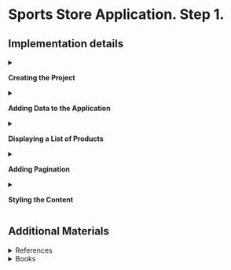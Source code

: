 #  Sports Store Application. Step 1.

## Implementation details

<details><summary>

 **Creating the Project**

</summary>    
    
- Clone the remote repository from GitLab to your local drive and go to the cloned repository.

```
$ git clone https://gitlab.com/UserName/sports-store-application.git

$ cd C:/RepositoryPathInFileSystem/sports-store-application

```
- Switch to the `sports-store-application-1` branch.

```
$ git checkout sports-store-application-1

```

- Create a new solution `SportsStore` in the directory of the cloned repository.

```
$ dotnet new sln --name SportsStore

```
- Create `SportsStore` ASP.NET Core MVC Application in the directory of the cloned repository.

```
$ dotnet new web --no-https --name SportsStore

```
- Add the `SportsStore` project to the `SportsStore` solution.

```
$ dotnet sln add SportsStore/SportsStore.csproj

```
- Add StyleCop.Analyzers package to the SportsStore/SportsStore.csproj.

```
$ dotnet add package StyleCop.Analyzers

```
- Change the project file SportsStore/SportsStore.csproj by adding settings `code-analysis.ruleset` for StyleCop to it.

```
. . .
<PropertyGroup>
  <TargetFramework>net6.0</TargetFramework>
  <Nullable>enable</Nullable>
  <ImplicitUsings>enable</ImplicitUsings>	
  <CodeAnalysisRuleSet>..\code-analysis.ruleset</CodeAnalysisRuleSet>
</PropertyGroup>>
. . .
```
- Enable the built-in .NET 6 code analyzer settings and add additional settings:

```
<Project Sdk="Microsoft.NET.Sdk.Web">
    <PropertyGroup>
        <TargetFramework>net6.0</TargetFramework>
        <ImplicitUsings>enable</ImplicitUsings>
        <Nullable>enable</Nullable>
        <EnableNETAnalyzers>true</EnableNETAnalyzers>
        <AnalysisMode>AllEnabledByDefault</AnalysisMode>
        <CodeAnalysisTreatWarningsAsErrors>false</CodeAnalysisTreatWarningsAsErrors>
        <CodeAnalysisRuleSet>..\code-analysis.ruleset</CodeAnalysisRuleSet>
        <GenerateDocumentationFile>false</GenerateDocumentationFile>
        <NoWarn>SA1600,CS1591,SA1200,SA1633,SA1000</NoWarn>
        <CodeAnalysisTreatWarningsAsErrors>false</CodeAnalysisTreatWarningsAsErrors>
    </PropertyGroup>>

. . .
</Project>
```

- If you are using Visual Studio, click the "Open a project or solution" button on the splash screen or select `File` > `Open` > `Project/Solution`. Select the `SportsStore.sln` file in the `SportsStore` folder and click the Open button to open the project.

- To configure the HTTP port that ASP.NET Core will use to listen for HTTP requests, make the changes shown to the launchSettings.json file in the SportsStore/Properties folder as shown below:

```
{
  "iisSettings": {
    "windowsAuthentication": false,
    "anonymousAuthentication": true,
    "iisExpress": {
      "applicationUrl": "http://localhost:5000",
      "sslPort": 0
    }
  },
  "profiles": {
    "SportsStore": {
      "commandName": "Project",
      "dotnetRunMessages": true,
      "launchBrowser": true,
      "applicationUrl": "http://localhost:5000",
      "environmentVariables": {
        "ASPNETCORE_ENVIRONMENT": "Development"
      }
    },
    "IIS Express": {
      "commandName": "IISExpress",
      "launchBrowser": true,
      "environmentVariables": {
        "ASPNETCORE_ENVIRONMENT": "Development"
      }
    }
  }
}
```
- Create folders that will contain the application’s components. Right-click the SportsStore item in the Visual Studio Solution Explorer and select `Add` > `New` > `Folder` to create the set of folders described in this table:

| Folder Name | Description |
| ------ | ------ |
| Models | This folder will contain the data model and the classes that provide access to the data in the application’s database |
| Controllers | This folder will contain the controller classes that handle HTTP requests. |
| Views | This folder will contain all the Razor files, grouped into separate subfolders. |
| Views/Home | This folder will contain Razor files that are specific to the Home controller. |
| Views/Shared | This folder will contain Razor files that are common to all controllers.|

- To prepare application services and the request pipeline, change the  Program.cs file as shown below: 

```
var builder = WebApplication.CreateBuilder(args);

builder.Services.AddControllersWithViews();

var app = builder.Build();

app.UseStaticFiles();

app.MapDefaultControllerRoute();

app.Run();

```
- Add the `_Layout.cshtml` Razor layout file to the Views/Shared folder. You can use the layout generated by default or this markup:
```
<!DOCTYPE html> 
<html> 
<head> 
    <meta name="viewport" content="width=device-width" /> 
    <title>SportsStore</title> 
</head> 
<body> 
    <div> 
        @RenderBody() 
    </div> 
</body> 
</html>
``` 
- To configure the Razor view engine, add the `_ViewImports.cshtml` file in the `SportsStore/Views` folder adding a layout.
```
@using SportsStore.Models
@addTagHelper *, Microsoft.AspNetCore.Mvc.TagHelpers
```
- Add a Razor View Start file named `_ViewStart.cshtml` to the SportsStore/Views folder with the content shown below.
```
@{
    Layout = "_Layout";
} 
```
- If it was not generated by a template, add the `HomeController` class in the `HomeController.cs` file to the `SportsStore/Controllers` folder.
```
using Microsoft.AspNetCore.Mvc;

namespace SportsStore.Controllers
{
    public class HomeController : Controller
    {
        public IActionResult Index() => View();
    }
}

```
- Add the `Index.cshtml` file to the `SportsStore/Views/Home` folder if it does not exist.

```
<h4>Welcome to Sports Store!</h4>

```
- Add the `Product` class in the `Product.cs` file to the `SportsStore/Models` folder. Import the required dependencies. 
```
using System.ComponentModel.DataAnnotations.Schema;

namespace SportsStore.Models
{
    public class Product
    {
        public long ProductId { get; set; }

        public string Name { get; set; } = string.Empty;

        public string Description { get; set; } = string.Empty;

        [Column(TypeName = "decimal(8, 2)")]

        public decimal Price { get; set; }

        public string Category { get; set; } = string.Empty;
    }
}

```
- Build project, run application and request http://localhost:5000.

```
$ dotnet build
$ dotnet run

```

![](Images/1.1.png)


- Than add and view changes and than commit.

```
$ git status
$ git add .
$ git diff --staged
$ git commit -m "Add initial version of SportsStore App."
```

</details> 

<details>
<summary>

**Adding Data to the Application**

</summary>   

- Add the Entity Framework Core Packages to the SportsStore Project. 

```
$ dotnet add package Microsoft.EntityFrameworkCore.Design --version 6.0.0
$ dotnet add package Microsoft.EntityFrameworkCore.SqlServer --version 6.0.0

(Optional) 
$ dotnet tool uninstall --global dotnet-ef
$ dotnet tool install --global dotnet-ef --version 6.0.7
```

- To define the connection string, add the configuration setting in the `appsettings.json` file in the `SportsStore` folder:

```
{
    "Logging": {
        "LogLevel": {
        "Default": "Information",
        "Microsoft": "Warning",
        "Microsoft.Hosting.Lifetime": "Information"
        }
    },
    "AllowedHosts": "*",
    "ConnectionStrings": {
    "SportsStoreConnection": "Server=(localdb)\\MSSQLLocalDB;Database=SportsStore;MultipleActiveResultSets=true"
    }
}
```
- Add the `StoreDbContext` context class in the `StoreDbContext.cs` file to the `SportsStore/Models` folder.

```
using Microsoft.EntityFrameworkCore;

public class StoreDbContext: DbContext 
{
    public StoreDbContext(DbContextOptions<StoreDbContext> options)
        : base(options) { }

    public DbSet<Product> Products => Set<Product>();
}
```
- To configure Entity Framework Core, add the following code to the `Program` file: 

```
using Microsoft.EntityFrameworkCore;
using SportsStore.Models;

var builder = WebApplication.CreateBuilder(args);

builder.Services.AddControllersWithViews();

builder.Services.AddDbContext<StoreDbContext>(opts => {
    opts.UseSqlServer(
        builder.Configuration["ConnectionStrings:SportsStoreConnection"]);
});

var app = builder.Build();

app.UseStaticFiles();

app.MapDefaultControllerRoute();

app.Run();
```

- Create the `IStoreRepository` interface in the `SportsStore/Models/Repository` folder.

```
namespace SportsStore.Models.Repository
{
    public interface IStoreRepository
    {
        IQueryable<Product> Products { get; }
    }
}

```

- Create the `EFStoreRepository` class in the `SportsStore/Models/Repository` folder

```
namespace SportsStore.Models.Repository
{
    public class EFStoreRepository : IStoreRepository
    {
        private StoreDbContext context;

        public EFStoreRepository(StoreDbContext ctx)
        {
            this.context = ctx;
        }

        public IQueryable<Product> Products => this.context.Products;
    }
}

```

- Add `RepositoryService` to the Program.cs file shown below: 

```
using Microsoft.EntityFrameworkCore;
using SportsStore.Models;
...

builder.Services.AddDbContext<StoreDbContext>(opts => {
    opts.UseSqlServer(
        builder.Configuration["ConnectionStrings:SportsStoreConnection"]);
});

builder.Services.AddScoped<IStoreRepository, EFStoreRepository>(); 

...

app.Run();
```

- Add a database migration.

```
$ dotnet ef migrations add Initial

```

- To populate the database and provide some sample data, add a class file called `SeedData.cs` to the `Models/Data` folder.

```
using Microsoft.EntityFrameworkCore;

namespace SportsStore.Models
{
    public static class SeedData
    {
        public static void EnsurePopulated(IApplicationBuilder app)
        {
            StoreDbContext context = app.ApplicationServices
                        .CreateScope().ServiceProvider.GetRequiredService<StoreDbContext>();

            if (context.Database.GetPendingMigrations().Any())
            {
                context.Database.Migrate();
            }

            if (!context.Products.Any())
            {
                context.Products.AddRange(
                    new Product
                    {
                        Name = "Kayak",
                        Description = "A boat for one person",
                        Category = "Watersports",
                        Price = 275,
                    },
                    new Product
                    {
                        Name = "Lifejacket",
                        Description = "Protective and fashionable",
                        Category = "Watersports",
                        Price = 48.95m,
                    },
                    new Product
                    {
                        Name = "Soccer Ball",
                        Description = "FIFA-approved size and weight",
                        Category = "Soccer",
                        Price = 19.50m,
                    },
                    new Product
                    {
                        Name = "Corner Flags",
                        Description = "Give your playing field a professional touch",
                        Category = "Soccer",
                        Price = 34.95m,
                    },
                    new Product
                    {
                        Name = "Stadium",
                        Description = "Flat-packed 35,000-seat stadium",
                        Category = "Soccer",
                        Price = 79500,
                    },
                    new Product
                    {
                        Name = "Thinking Cap",
                        Description = "Improve brain efficiency by 75%",
                        Category = "Chess",
                        Price = 16,
                    },
                    new Product
                    {
                        Name = "Unsteady Chair",
                        Description = "Secretly give your opponent a disadvantage",
                        Category = "Chess",
                        Price = 29.95m,
                    },
                    new Product
                    {
                        Name = "Human Chess Board",
                        Description = "A fun game for the family",
                        Category = "Chess",
                        Price = 75,
                    },
                    new Product
                    {
                        Name = "Bling-Bling King",
                        Description = "Gold-plated, diamond-studded King",
                        Category = "Chess",
                        Price = 1200,
                    }
                );

                context.SaveChanges();
            }
        }
    }
}

```

- To seed the database when the application starts, add a call to the `EnsurePopulated` method from the `Progrem` file.

```
using Microsoft.EntityFrameworkCore;
using SportsStore.Models;
...

var builder = WebApplication.CreateBuilder(args);

...

SeedData.EnsurePopulated(app);

app.Run();

```

*_If you need to reset the database, then run this command in the SportsStore folder:_

```
$ dotnet ef database drop --force --context StoreDbContext

```
- Build project, add and view changes and than commit.

```
$ dotnet build
$ git status
$ git add *.cs *.json *.proj
$ git diff --staged
$ git commit -m "Add data to application."

```

</details> 

<details>
<summary>

**Displaying a List of Products**

</summary>   

- Change the `HomeController` class according to following code.

```
using Microsoft.AspNetCore.Mvc;
using SportsStore.Models.Repository;

namespace SportsStore.Controllers
{
    public class HomeController : Controller
    {
        private readonly IStoreRepository repository;

        public HomeController(IStoreRepository repository)
        {
            this.repository = repository ?? throw new ArgumentNullException(nameof(repository));
        }

        public IActionResult Index() => View(repository.Products);
    }
}
```
- Update `Index.cshtml` file in the `SportsStore/Views/Home` folder.

```
@model IQueryable<Product>

@foreach (var p in Model ?? Enumerable.Empty<Product>()) 
{
    <div>
        <h3>@p.Name</h3>
        @p.Description
        <h4>@p.Price.ToString("c")</h4>
    </div>
}
```

- Build the solution. Restart ASP.NET Core and request http://localhost:5000

![](Images/1.2.png)

- Add and view changes and than commit.

```
$ dotnet build
$ dotnet run
$ git status
$ git add *.cs *.cshtml
$ git diff --staged
$ git commit -m "Add displaying a list of products."
```

</details> 

<details>
<summary>

**Adding Pagination**

</summary>  

- To add pagination, change the `Controller` class by adding following code.
```
...
private const int PageSize = 4; 
...
public ViewResult Index(int productPage = 1)
    => this.View(this.repository.Products
      .OrderBy(p => p.ProductId)
      .Skip((productPage - 1) * PageSize)
      .Take(PageSize));
...
```

- Restart application and request http://localhost:5000. To view another page, append query string parameters to the end of the URL like this http://localhost:5000/?productPage=2

![](Images/1.3.png)

- Create the `PagingInfo` class in the `SportsStore/Models/ViewModels` folder.

```
namespace SportsStore.Models.VewModels
{
    public class PagingInfo
    {
        public int TotalItems { get; set; }

        public int ItemsPerPage { get; set; }

        public int CurrentPage { get; set; }

        public int TotalPages => (int)Math.Ceiling((decimal)TotalItems / ItemsPerPage);
    }
}
```

- Create the `Infrastructure` folder in the project.

- Create the `PageLinkTagHelper` tag helper class in the `SportsStore/Infrastructure` folder.

```
using Microsoft.AspNetCore.Mvc;
using Microsoft.AspNetCore.Mvc.Rendering;
using Microsoft.AspNetCore.Mvc.Routing;
using Microsoft.AspNetCore.Mvc.ViewFeatures;
using Microsoft.AspNetCore.Razor.TagHelpers;
using SportsStore.Models.ViewModels;

namespace SportsStore.Infrastructure
{
    [HtmlTargetElement("div", Attributes = "page-model")]
    public class PageLinkTagHelper : TagHelper
    {
        private IUrlHelperFactory urlHelperFactory;

        public PageLinkTagHelper(IUrlHelperFactory helperFactory)
        {
            urlHelperFactory = helperFactory;
        }

        [ViewContext]
        [HtmlAttributeNotBound]
        public ViewContext? ViewContext { get; set; }
        
        public PagingInfo? PageModel { get; set; }
        
        public string? PageAction { get; set; }

        public override void Process(TagHelperContext context, TagHelperOutput output)
        {
            if (ViewContext != null && PageModel != null)
            {
                IUrlHelper urlHelper = urlHelperFactory.GetUrlHelper(ViewContext);
                TagBuilder result = new TagBuilder("div");
                for (int i = 1; i <= PageModel.TotalPages; i++)
                {
                    TagBuilder tag = new TagBuilder("a");
                    tag.Attributes["href"] = urlHelper.Action(PageAction,
                        new { productPage = i });
                    tag.InnerHtml.Append(i.ToString());
                    result.InnerHtml.AppendHtml(tag);
                }

                output.Content.AppendHtml(result.InnerHtml);
            }
        }
    }
}


```

-  Register the `PageLinkTagHelper` tag helper in the `ViewImports.cshtml` File in the SportsStore/Views Folder

```
...
@using SportsStore.Models
@using SportsStore.Models.ViewModels
@addTagHelper *, Microsoft.AspNetCore.Mvc.TagHelpers
@addTagHelper *, SportsStore
```

- Add a `ProductsListViewModel` class in the `ProductsListViewModel.cs` file to the `Models/ViewModels` folder of the SportsStore project.

```
namespace SportsStore.Models.ViewModels
{
    public class ProductsListViewModel
    {
        public IEnumerable<Product> Products { get; set; } = Enumerable.Empty<Product>();

        public PagingInfo PagingInfo { get; set; } = new();
    }
}
```

- Update the `Index` action method in the `HomeController.cs` file in the `SportsStore/Controllers` folder.

```
. . .
using SportsStore.Models.ViewModels;
. . .

public ViewResult Index(int productPage = 1)
{
    return View(new ProductsListViewModel
    {
        Products = repository.Products
                       .OrderBy(p => p.ProductId)
                       .Skip((productPage - 1) * PageSize)
                       .Take(PageSize),
        PagingInfo = new PagingInfo
        {
            CurrentPage = productPage,
            ItemsPerPage = PageSize,
            TotalItems = repository.Products.Count(),
        },
    });
}
. . .
```
-  Update the `Index.cshtml` file.
```
@model ProductsListViewModel

@foreach (var p in Model?.Products ?? Enumerable.Empty<Product>())  
{
    <div>
        <h3>@p.Name</h3>
        @p.Description
        <h4>@p.Price.ToString("c")</h4>
    </div>
}
```

and add an HTML element that the tag helper will process to create the page links.

```
<div page-model="@Model?.PagingInfo" page-action="Index"></div>

```
- Build project, restart application and request http://localhost:5000.

![](Images/1.4.png)

![](Images/1.5.png)

![](Images/1.6.png)

- To improve the URL (while used http://localhost/?productPage=2), add a new route in the Program.cs file, that follows the pattern of composable URLs that make sense to a user: http://localhost/Page2:

```
var builder = WebApplication.CreateBuilder(args);

. . . 

app.MapControllerRoute(
    "pagination",
    "Products/Page{productPage}",
    new { Controller = "Home", action = "Index" });

. . .

app.Run();
```
- Add and view changes and than commit.

```
$ git status
$ git add *.cs *.cshtml *.proj
$ git diff --staged
$ git commit -m "Add pagination."
```

</details> 

<details>
<summary>

**Styling the Content**

</summary>  

- Configure the project to use the `Bootstrap` package to provide the CSS styles. Client-side packages are installed using `LibMan`. To install the `LibMan` Tool Package, use [Microsoft.Web.LibraryManager.Cli](https://www.nuget.org/packages/Microsoft.Web.LibraryManager.Cli/).

```
$ dotnet tool uninstall --global Microsoft.Web.LibraryManager.Cli
$ dotnet tool install --global Microsoft.Web.LibraryManager.Cli --version 2.1.113
```

- Run the following commands in the `SportsStore` folder:
```
$ libman init -p cdnjs
$ libman install bootstrap@5.2.0 -d wwwroot/lib/bootstrap
```

- Apply `Bootstrap CSS` to the `_Layout.cshtml` file in the `SportsStore/Views/Shared` folder.
```
<!DOCTYPE html>
<html>
<head>
    <meta name="viewport" content="width=device-width" />
    <title>SportsStore</title>
    <link href="/lib/bootstrap/css/bootstrap.min.css" rel="stylesheet" />
</head>
<body>
    <div class="bg-primary text-white p-2">
        <span class="navbar-brand ml-2">SPORTS STORE</span>
    </div>
    <div class="row m-1 p-1">
        <div id="categories" class="col-3">
            Put something useful here later
        </div>
        <div class="col-9">
            @RenderBody()
        </div>
    </div>
</body>
</html>
```

-  Style the content in the `Index.cshtml` file in the `SportsStore/Views/Home` folder.

```
@model ProductsListViewModel

@foreach (var p in Model?.Products ?? Enumerable.Empty<Product>())
{
    <div class="card card-outline-primary m-1 p-1">
        <div class="bg-faded p-1">
            <h4>
                @p.Name
                <span class="badge rounded-pill bg-primary text-white"
                      style="float:right">
                    <small>@p.Price.ToString("c")</small>
                </span>
            </h4>
        </div>
        <div class="card-text p-1">@p.Description</div>
    </div>
}
<div page-model="@Model?.PagingInfo" page-action="Index" page-classes-enabled="true"
     page-class="btn" page-class-normal="btn-outline-dark"
     page-class-selected="btn-primary" class="btn-group pull-right m-1">
</div>
```

- To style the buttons generated by the PageLinkTagHelper class, add properties to the `PageLinkTagHelper` class in the `PageLinkTagHelper.cs` file in the `SportsStore/Infrastructure` folder

```
public class PageLinkTagHelper : TagHelper
{
    ...
    public bool PageClassesEnabled { get; set; } = false;

    public string PageClass { get; set; } = string.Empty;

    public string PageClassNormal { get; set; } = string.Empty;

    public string PageClassSelected { get; set; } = string.Empty;

    ...

    public override void Process(TagHelperContext context, TagHelperOutput output)
    {
        ...
            for (int i = 1; i <= PageModel.TotalPages; i++)
            {
                . . .
                if (PageClassesEnabled)
                {
                    tag.AddCssClass(PageClass);
                    tag.AddCssClass(i == PageModel.CurrentPage
                        ? PageClassSelected : PageClassNormal);
                }
            }
        ...
    }
}
```

- Builed project, restart application and request http://localhost:5000.

- To simplify the `Index.cshtml` view, create a partial view. Add a Razor View called `_ProductSummary.cshtml` to the `Views/Shared` folder and add the markup.

```
@model Product

<div class="card card-outline-primary m-1 p-1">
    <div class="bg-faded p-1">
        <h4>
            @Model.Name
            <span class="badge badge-pill badge-primary" style="float:right">
                <small>@Model?.Price.ToString("c")</small>
            </span>
        </h4>
    </div>
    <div class="card-text p-1">@Model?.Description</div>
</div>
```

- Update the `Index.cshtml` file in the `Views/Home` folder. 

```
@model ProductsListViewModel

@foreach (var p in Model?.Products ?? Enumerable.Empty<Product>()) 
{
    <partial name="ProductSummary" model="p" />
}

<div page-model="@Model?.PagingInfo" page-action="Index" page-classes-enabled="true"
    page-class="btn" page-class-normal="btn-outline-dark"
    page-class-selected="btn-primary" class="btn-group pull-right m-1">
</div>
```
- Builed project, run the application and request http://localhost:5000.

![](Images/1.7.png)

![](Images/1.8.png)

- Add and view changes and than commit.

```
$ git status
$ git add *.cs *.cshtml *.proj *.css
$ git diff --staged
$ git commit -m "Add styling the content."
```

- Push the local branch to the remote branch.

```
$ git push --set-upstream origin sports-store-application-1

```
- Switch to the main branch and do a fast-forward merge according to changes from the sports-store-application-1 branch.

```
$ git checkout main

$ git merge sports-store-application-1 --ff
```
- Push the changes from the local main branch to the remote branch.

```
$ git push
```
- Go to the `Sports Store Application. Step 2.` (branch `sports-store-application-2`).

</details>

## Additional Materials

<details><summary>References
</summary> 

1. [Minimal APIs overview](https://docs.microsoft.com/en-us/aspnet/core/fundamentals/minimal-apis?view=aspnetcore-6.0)
1. [Get started with ASP.NET Core MVC](https://docs.microsoft.com/en-us/aspnet/core/tutorials/first-mvc-app/start-mvc?view=aspnetcore-6.0&tabs=visual-studio)
1. [Controllers](https://jakeydocs.readthedocs.io/en/latest/mvc/controllers/index.html)
1. [Views](https://jakeydocs.readthedocs.io/en/latest/mvc/views/index.html)
1. [Models](https://jakeydocs.readthedocs.io/en/latest/mvc/models/index.html)
1. [ASP.NET Core MVC with EF Core - tutorial series](https://docs.microsoft.com/en-us/aspnet/core/data/ef-mvc/?view=aspnetcore-6.0)
1. [Persist and retrieve relational data with Entity Framework Core](https://docs.microsoft.com/en-us/learn/modules/persist-data-ef-core/?view=aspnetcore-6.0)

</details>

<details><summary>Books
</summary> 

1. [Adam Freeman Pro ASP.NET Core 3 (Develop Cloud-Ready Web Applications Using MVC 3, Blazor, and Razor Pages)](https://www.amazon.com/Pro-ASP-NET-Core-Cloud-Ready-Applications/dp/1484254392). Part 1. Chapeter 7. SportsStore: A Real Application.
1. [Adam Freeman Pro ASP.NET Core 3 (Develop Cloud-Ready Web Applications Using MVC 3, Blazor, and Razor Pages)](https://www.amazon.com/Pro-ASP-NET-Core-Cloud-Ready-Applications/dp/1484254392). Part 3. Chapeter 18. Creating the Example Project.
1. [Adam Freeman Pro ASP.NET Core 3 (Develop Cloud-Ready Web Applications Using MVC 3, Blazor, and Razor Pages)](https://www.amazon.com/Pro-ASP-NET-Core-Cloud-Ready-Applications/dp/1484254392). Part 3. Chapeter 21. Using Controllers with Views. Part I.
1. [Adam Freeman Pro ASP.NET Core 3 (Develop Cloud-Ready Web Applications Using MVC 3, Blazor, and Razor Pages)](https://www.amazon.com/Pro-ASP-NET-Core-Cloud-Ready-Applications/dp/1484254392). Part 3. Chapeter 22. Using Controllers with Views. Part II.
1. [Adam Freeman Pro ASP.NET Core 3 (Develop Cloud-Ready Web Applications Using MVC 3, Blazor, and Razor Pages)](https://www.amazon.com/Pro-ASP-NET-Core-Cloud-Ready-Applications/dp/1484254392). Part 3. Chapeter 23. Using Razor Pages.
1. [Adam Freeman Pro ASP.NET Core 3 (Develop Cloud-Ready Web Applications Using MVC 3, Blazor, and Razor Pages)](https://www.amazon.com/Pro-ASP-NET-Core-Cloud-Ready-Applications/dp/1484254392). Part 3. Chapeter 25. Using Tag Helpers.

</details>
